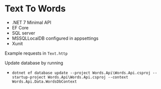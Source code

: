 # Text To Words

- .NET 7 Minimal API
- EF Core 
- SQL server
- MSSQLLocalDB configured in appsettings
- Xunit

Example requests in `Text.http`

Update database by running

- `dotnet ef database update --project Words.Api\Words.Api.csproj --startup-project Words.Api\Words.Api.csproj --context Words.Api.Data.WordsDbContext`

